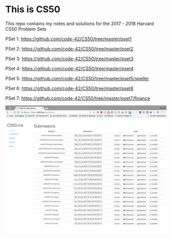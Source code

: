 # This is CS50

This repo contains my notes and solutions for the 2017 - 2018 Harvard CS50 Problem Sets 

PSet 1: https://github.com/code-42/CS50/tree/master/pset1

PSet 2: https://github.com/code-42/CS50/tree/master/pset2

PSet 3: https://github.com/code-42/CS50/tree/master/pset3

PSet 4: https://github.com/code-42/CS50/tree/master/pset4

PSet 5: https://github.com/code-42/CS50/tree/master/pset5/speller

PSet 6: https://github.com/code-42/CS50/tree/master/pset6

PSet 7: https://github.com/code-42/CS50/tree/master/pset7/finance

![screenshot of cs50 submissions](cs50.me.png)

